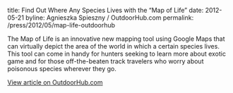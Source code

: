 title: Find Out Where Any Species Lives with the “Map of Life”
date: 2012-05-21
byline: Agnieszka Spieszny / OutdoorHub.com
permalink: /press/2012/05/map-life-outdoorhub


The Map of Life is an innovative new mapping tool using Google Maps that can virtually depict the area of the world in which a certain species lives. This tool can come in handy for hunters seeking to learn more about exotic game and for those off-the-beaten track travelers who worry about poisonous species wherever they go.

[View article on OutdoorHub.com](http://www.outdoorhub.com/news/find-out-where-any-species-lives-with-the-map-of-life/)
